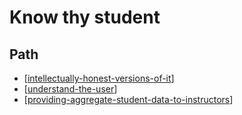 # Know thy student

## Path

- [[intellectually-honest-versions-of-it]]
- [[understand-the-user]]
- [[providing-aggregate-student-data-to-instructors]]



[//begin]: # "Autogenerated link references for markdown compatibility"
[intellectually-honest-versions-of-it]: ../know-thy-student/intellectually-honest-versions-of-it "Intellectually honest versions of it"
[understand-the-user]: ../know-thy-student/understand-the-user "Understand the user"
[providing-aggregate-student-data-to-instructors]: ../know-thy-student/providing-aggregate-student-data-to-instructors "Providing aggregate student data to instructors"
[//end]: # "Autogenerated link references"